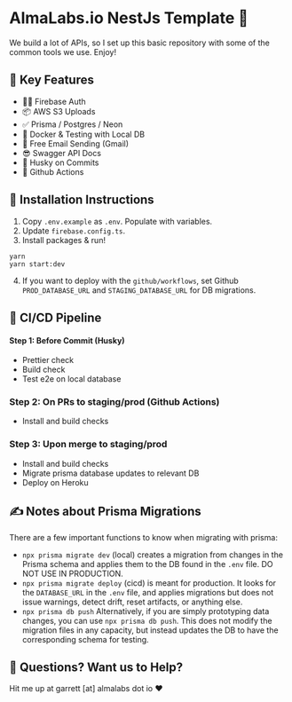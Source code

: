 # AlmaLabs.io NestJs Template 🔼

We build a lot of APIs, so I set up this basic repository with some of the common tools we use. Enjoy!

## 🔑 Key Features

- 🐦‍🔥 Firebase Auth
- 📦 AWS S3 Uploads
- ✅ Prisma / Postgres / Neon
- 🐳 Docker & Testing with Local DB
- 📧 Free Email Sending (Gmail)
- 😎 Swagger API Docs
- 🐺 Husky on Commits
- 📀 Github Actions

## 📝 Installation Instructions

1. Copy `.env.example` as `.env`. Populate with variables.
2. Update `firebase.config.ts`.
3. Install packages & run!

```
yarn
yarn start:dev
```

4. If you want to deploy with the `github/workflows`, set Github `PROD_DATABASE_URL` and `STAGING_DATABASE_URL` for DB migrations.

## 🪈 CI/CD Pipeline

#### Step 1: Before Commit (Husky)

- Prettier check
- Build check
- Test e2e on local database

### Step 2: On PRs to staging/prod (Github Actions)

- Install and build checks

### Step 3: Upon merge to staging/prod

- Install and build checks
- Migrate prisma database updates to relevant DB
- Deploy on Heroku

## ✍️ Notes about Prisma Migrations

There are a few important functions to know when migrating with prisma:

- `npx prisma migrate dev` (local) creates a migration from changes in the Prisma schema and applies them to the DB found in the `.env` file. DO NOT USE IN PRODUCTION.
- `npx prisma migrate deploy` (cicd) is meant for production. It looks for the `DATABASE_URL` in the `.env` file, and applies migrations but does not issue warnings, detect drift, reset artifacts, or anything else.
- `npx prisma db push` Alternatively, if you are simply prototyping data changes, you can use `npx prisma db push`. This does not modify the migration files in any capacity, but instead updates the DB to have the corresponding schema for testing.

## 🤔 Questions? Want us to Help?

Hit me up at garrett [at] almalabs dot io ❤️
